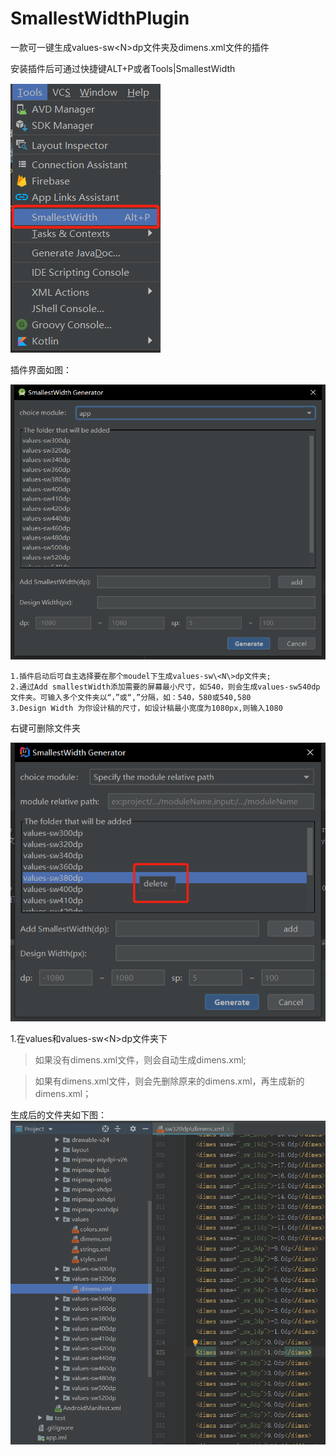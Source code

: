 # SmallestWidthPlugin

一款可一键生成values-sw\<N\>dp文件夹及dimens.xml文件的插件

安装插件后可通过快捷键ALT+P或者Tools|SmallestWidth

![Image text](images/usePlugin.png)

插件界面如图：

![Image text](images/smallestWidthUI.png)

    1.插件启动后可自主选择要在那个moudel下生成values-sw\<N\>dp文件夹;
    2.通过Add smallestWidth添加需要的屏幕最小尺寸，如540，则会生成values-sw540dp文件夹。可输入多个文件夹以“，”或“,”分隔，如：540，580或540,580
    3.Design Width 为你设计稿的尺寸，如设计稿最小宽度为1080px,则输入1080

右键可删除文件夹

![Image text](images/delete_folder.png)

1.在values和values-sw\<N\>dp文件夹下
> 如果没有dimens.xml文件，则会自动生成dimens.xml;

> 如果有dimens.xml文件，则会先删除原来的dimens.xml，再生成新的dimens.xml；

生成后的文件夹如下图：
![Image text](images/GenerateDimens.png)
